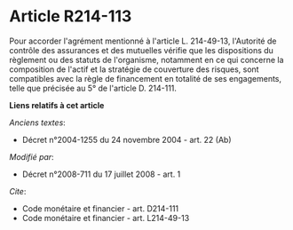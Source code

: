 # Article R214-113

Pour accorder l'agrément mentionné à l'article L. 214-49-13, l'Autorité de contrôle des assurances et des mutuelles vérifie
que les dispositions du règlement ou des statuts de l'organisme, notamment en ce qui concerne la composition de l'actif et la
stratégie de couverture des risques, sont compatibles avec la règle de financement en totalité de ses engagements, telle que
précisée au 5° de l'article D. 214-111.

**Liens relatifs à cet article**

_Anciens textes_:

  - Décret n°2004-1255 du 24 novembre 2004 - art. 22 (Ab)

_Modifié par_:

  - Décret n°2008-711 du 17 juillet 2008 - art. 1

_Cite_:

  - Code monétaire et financier - art. D214-111
  - Code monétaire et financier - art. L214-49-13
